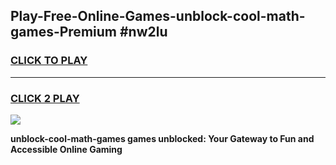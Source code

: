 
## Play-Free-Online-Games-unblock-cool-math-games-Premium #nw2lu
<h3>
<a href="https://premium.freeplayer.one?title=unblock-cool-math-games&ref=8M">CLICK TO PLAY</a></h3>
<hr>

<h3>
<a href="https://premium.freeplayer.one?title=unblock-cool-math-games&ref=8M">CLICK 2 PLAY</a>
  
</h3>

<a href="https://premium.freeplayer.one?title=unblock-cool-math-games&ref=8M"><img src="https://clearcache.store/games.png"></a>


**unblock-cool-math-games games unblocked: Your Gateway to Fun and Accessible Online Gaming**
